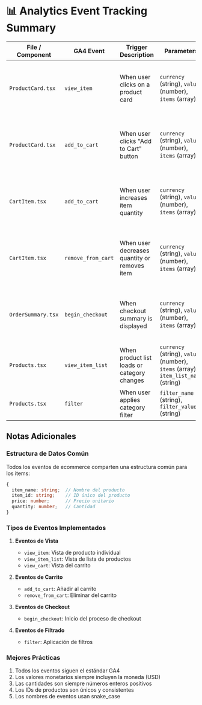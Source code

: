 # 📊 Analytics Event Tracking Summary

| File / Component     | GA4 Event        | Trigger Description                     | Parameters                                                                                                         | Example `dataLayer.push()`                                                                                                 |
|----------------------|------------------|------------------------------------------|--------------------------------------------------------------------------------------------------------------------|----------------------------------------------------------------------------------------------------------------------------|
| `ProductCard.tsx`    | `view_item`      | When user clicks on a product card       | `currency` (string), `value` (number), `items` (array)                                                            | ```js<br>window.dataLayer.push({<br>  event: "view_item",<br>  ecommerce: {<br>    currency: "USD",<br>    value: 99.99,<br>    items: [{<br>      item_name: "Product Name",<br>      item_id: "123",<br>      price: 99.99,<br>      quantity: 1<br>    }]<br>  }<br>});<br>``` |
| `ProductCard.tsx`    | `add_to_cart`    | When user clicks "Add to Cart" button    | `currency` (string), `value` (number), `items` (array)                                                            | ```js<br>window.dataLayer.push({<br>  event: "add_to_cart",<br>  ecommerce: {<br>    currency: "USD",<br>    value: 99.99,<br>    items: [{<br>      item_name: "Product Name",<br>      item_id: "123",<br>      price: 99.99,<br>      quantity: 1<br>    }]<br>  }<br>});<br>``` |
| `CartItem.tsx`       | `add_to_cart`    | When user increases item quantity        | `currency` (string), `value` (number), `items` (array)                                                            | ```js<br>window.dataLayer.push({<br>  event: "add_to_cart",<br>  ecommerce: {<br>    currency: "USD",<br>    value: 199.98,<br>    items: [{<br>      item_name: "Product Name",<br>      item_id: "123",<br>      price: 99.99,<br>      quantity: 2<br>    }]<br>  }<br>});<br>``` |
| `CartItem.tsx`       | `remove_from_cart` | When user decreases quantity or removes item | `currency` (string), `value` (number), `items` (array)                                                         | ```js<br>window.dataLayer.push({<br>  event: "remove_from_cart",<br>  ecommerce: {<br>    currency: "USD",<br>    value: 99.99,<br>    items: [{<br>      item_name: "Product Name",<br>      item_id: "123",<br>      price: 99.99,<br>      quantity: 1<br>    }]<br>  }<br>});<br>``` |
| `OrderSummary.tsx`   | `begin_checkout` | When checkout summary is displayed       | `currency` (string), `value` (number), `items` (array)                                                            | ```js<br>window.dataLayer.push({<br>  event: "begin_checkout",<br>  ecommerce: {<br>    currency: "USD",<br>    value: 199.98,<br>    items: [{<br>      item_name: "Product Name",<br>      item_id: "123",<br>      price: 99.99,<br>      quantity: 2<br>    }]<br>  }<br>});<br>``` |
| `Products.tsx`       | `view_item_list` | When product list loads or category changes | `currency` (string), `value` (number), `items` (array), `item_list_name` (string)                              | ```js<br>window.dataLayer.push({<br>  event: "view_item_list",<br>  ecommerce: {<br>    currency: "USD",<br>    value: 999.90,<br>    items: [...],<br>  },<br>  item_list_name: "All Products"<br>});<br>``` |
| `Products.tsx`       | `filter`         | When user applies category filter        | `filter_name` (string), `filter_value` (string)                                                                   | ```js<br>window.dataLayer.push({<br>  event: "filter",<br>  filter_name: "category",<br>  filter_value: "Electronics"<br>});<br>``` |

## Notas Adicionales

### Estructura de Datos Común
Todos los eventos de ecommerce comparten una estructura común para los items:
```typescript
{
  item_name: string;  // Nombre del producto
  item_id: string;    // ID único del producto
  price: number;      // Precio unitario
  quantity: number;   // Cantidad
}
```

### Tipos de Eventos Implementados
1. **Eventos de Vista**
   - `view_item`: Vista de producto individual
   - `view_item_list`: Vista de lista de productos
   - `view_cart`: Vista del carrito

2. **Eventos de Carrito**
   - `add_to_cart`: Añadir al carrito
   - `remove_from_cart`: Eliminar del carrito

3. **Eventos de Checkout**
   - `begin_checkout`: Inicio del proceso de checkout

4. **Eventos de Filtrado**
   - `filter`: Aplicación de filtros

### Mejores Prácticas
1. Todos los eventos siguen el estándar GA4
2. Los valores monetarios siempre incluyen la moneda (USD)
3. Las cantidades son siempre números enteros positivos
4. Los IDs de productos son únicos y consistentes
5. Los nombres de eventos usan snake_case 